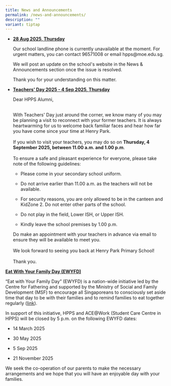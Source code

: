 ```yaml
---
title: News and Announcements
permalink: /news-and-announcements/
description: ""
variant: tiptap
---
```

<ul data-tight="true" class="tight">
<li>
<p><strong><u>28 Aug 2025, Thursday</u></strong>
</p>
<p></p>
<p>Our school landline phone is currently unavailable at the moment. For
urgent matters, you can contact 96571008 or email hpps@moe.edu.sg.</p>
<p></p>
<p>We will post an update on the school's website in the News &amp; Announcements
section once the issue is resolved.</p>
<p></p>
<p>Thank you for your understanding on this matter.</p>
</li>
</ul>
<p></p>
<ul data-tight="true" class="tight">
<li>
<p><strong><u>Teachers' Day 2025 - 4 Sep 2025, Thursday</u></strong>
</p>
<p></p>
<p>Dear HPPS Alumni,</p>
<p>
<br>With Teachers' Day just around the corner, we know many of you may be
planning a visit to reconnect with your former teachers. It is always heartwarming
for us to welcome back familiar faces and hear how far you have come since
your time at Henry Park.
<br>
<br>If you wish to visit your teachers, you may do so on <strong>Thursday, 4 September 2025, between 11.00 a.m. and 1.00 p.m</strong>.
<br>
<br>To ensure a safe and pleasant experience for everyone, please take note
of the following guidelines:</p>
<ul data-tight="true" class="tight">
<li>
<p>Please come in your secondary school uniform.</p>
</li>
<li>
<p>Do not arrive earlier than 11.00 a.m. as the teachers will not be available.</p>
</li>
<li>
<p>For security reasons, you are only allowed to be in the canteen and KidZone
2. Do not enter other parts of the school.</p>
</li>
<li>
<p>Do not play in the field, Lower ISH, or Upper ISH.</p>
</li>
<li>
<p>Kindly leave the school premises by 1.00 p.m.</p>
</li>
</ul>
<p>Do make an appointment with your teachers in advance via email to ensure
they will be available to meet you.
<br>
<br>We look forward to seeing you back at Henry Park Primary School!
<br>
<br>Thank you.</p>
<p></p>
<p></p>
</li>
</ul>
<p><strong><u>Eat With Your Family Day (EWYFD)</u></strong>
</p>
<p>“Eat with Your Family Day” (EWYFD) is a nation-wide initiative led by
the Centre for Fathering and supported by the Ministry of Social and Family
Development (MSF) to encourage all Singaporeans to consciously set aside
time that day to be with their families and to remind families to eat together
regularly (<a href="http://fathers.com.sg/ewyfd/" rel="noopener noreferrer nofollow" target="_blank">link</a>).</p>
<p>In support of this initiative, HPPS and ACE@Work (Student Care Centre
in HPPS) will be closed by 5 p.m. on the following EWYFD dates:</p>
<ul data-tight="true" class="tight">
<li>
<p>14 March 2025</p>
</li>
<li>
<p>30 May 2025</p>
</li>
<li>
<p>5 Sep 2025</p>
</li>
<li>
<p>21 November 2025</p>
<p></p>
</li>
</ul>
<p>We seek the co-operation of our parents to make the necessary arrangements
and we hope that you will have an enjoyable day with your families.</p>
<p></p>
<p></p>
<p></p>